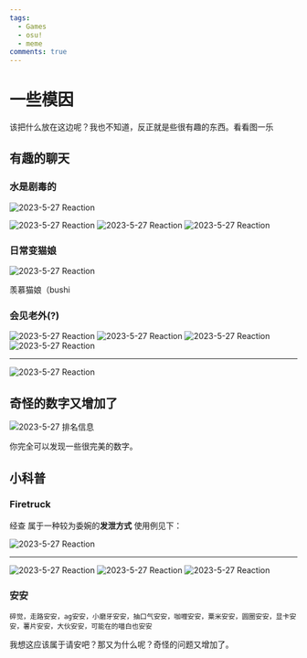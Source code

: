 ```yaml
---
tags:
  - Games
  - osu!
  - meme
comments: true
---
```


# 一些模因

该把什么放在这边呢？我也不知道，反正就是些很有趣的东西。看看图一乐

## 有趣的聊天

### 水是剧毒的

![2023-5-27 Reaction](img/meme-1.png)

![2023-5-27 Reaction](img/meme-2.png)
![2023-5-27 Reaction](img/meme-3.png)
![2023-5-27 Reaction](img/meme-4.png)

### 日常变猫娘

![2023-5-27 Reaction](img/meme-10.png)

羡慕猫娘（bushi

### 会见老外(?)

![2023-5-27 Reaction](img/meme-5.png)
![2023-5-27 Reaction](img/meme-6.png)
![2023-5-27 Reaction](img/meme-7.png)
![2023-5-27 Reaction](img/meme-8.png)

---

![2023-5-27 Reaction](img/meme-9.png)

## 奇怪的数字又增加了

![2023-5-27 排名信息](img/933886.png)

你完全可以发现一些很完美的数字。

## 小科普

### Firetruck

经查 属于一种较为委婉的**发泄方式** 使用例见下：

![2023-5-27 Reaction](img/firetruck-1.png)

---

![2023-5-27 Reaction](img/firetruck-2.png)
![2023-5-27 Reaction](img/firetruck-3.png)
![2023-5-27 Reaction](img/firetruck-4.png)

### 安安

`碎觉，走路安安，ag安安，小磨牙安安，抽口气安安，咖喱安安，粟米安安，圆圈安安，显卡安安，薯片安安，大伙安安，可能在的喵白也安安`

我想这应该属于请安吧？那又为什么呢？奇怪的问题又增加了。
